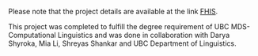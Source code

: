 Please note that the project details are available at the link [FHIS](https://github.com/miataigeli/capstone_FHIS).

This project was completed to fulfill the degree requirement of UBC MDS-Computational Linguistics and was done in collaboration with Darya Shyroka, Mia Li, Shreyas Shankar and UBC Department of Linguistics.  
